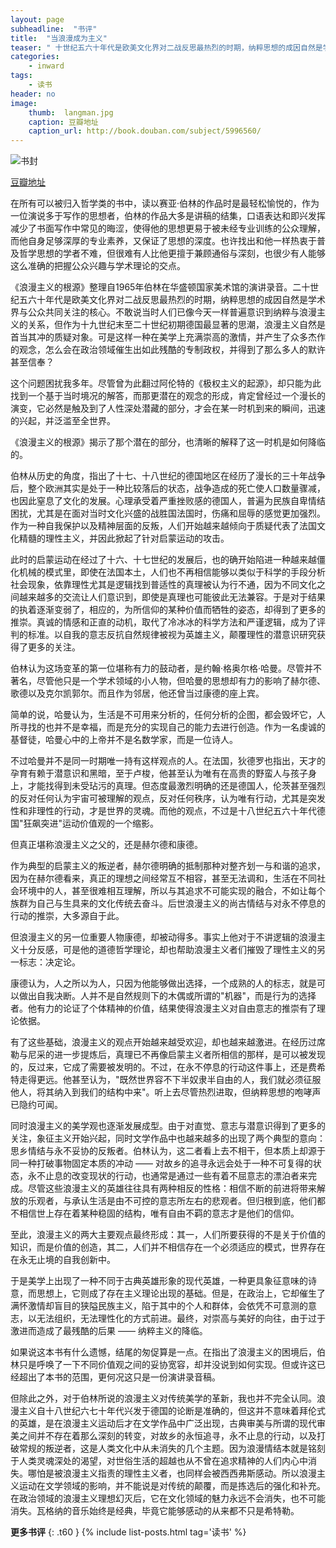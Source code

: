 ```yaml
---
layout: page
subheadline:  "书评"
title:  "当浪漫成为主义"
teaser: " 十世纪五六十年代是欧美文化界对二战反思最热烈的时期，纳粹思想的成因自然是学术界与公众共同关注的核心。作为十九世纪末至二十世纪初期德国最显著的思潮，浪漫主义自然是首当其冲的质疑对象。可是这样一种在美学上充满崇高的激情，并产生了众多杰作的观念，怎么会在政治领域催生出如此残酷的专制政权，并得到了那么多人的默许甚至信奉？  "
categories:
    - inward
tags:
    - 读书
header: no
image:
    thumb:  langman.jpg
    caption: 豆瓣地址
    caption_url: http://book.douban.com/subject/5996560/
---
```


<img src="{{ site.url}}/images/langman.jpg" alt="书封">
<p><a href="http://book.douban.com/subject/5996560/">豆瓣地址</a></p>

在所有可以被归入哲学类的书中，读以赛亚·伯林的作品时是最轻松愉悦的，作为一位演说多于写作的思想者，伯林的作品大多是讲稿的结集，口语表达和即兴发挥减少了书面写作中常见的晦涩，使得他的思想更易于被未经专业训练的公众理解，而他自身足够深厚的专业素养，又保证了思想的深度。也许找出和他一样热衷于普及哲学思想的学者不难，但很难有人比他更擅于兼顾通俗与深刻，也很少有人能够这么准确的把握公众兴趣与学术理论的交点。

《浪漫主义的根源》整理自1965年伯林在华盛顿国家美术馆的演讲录音。二十世纪五六十年代是欧美文化界对二战反思最热烈的时期，纳粹思想的成因自然是学术界与公众共同关注的核心。不敢说当时人们已像今天一样普遍意识到纳粹与浪漫主义的关系，但作为十九世纪末至二十世纪初期德国最显著的思潮，浪漫主义自然是首当其冲的质疑对象。可是这样一种在美学上充满崇高的激情，并产生了众多杰作的观念，怎么会在政治领域催生出如此残酷的专制政权，并得到了那么多人的默许甚至信奉？

这个问题困扰我多年。尽管曾为此翻过阿伦特的《极权主义的起源》，却只能为此找到一个基于当时境况的解答，而那更潜在的观念的形成，肯定曾经过一个漫长的演变，它必然是触及到了人性深处潜藏的部分，才会在某一时机到来的瞬间，迅速的兴起，并泛滥至全世界。

《浪漫主义的根源》揭示了那个潜在的部分，也清晰的解释了这一时机是如何降临的。

伯林从历史的角度，指出了十七、十八世纪的德国地区在经历了漫长的三十年战争后，整个欧洲其实是处于一种比较落后的状态，战争造成的死亡使人口数量骤减，也因此窒息了文化的发展。心理承受着严重挫败感的德国人，普遍为民族自卑情结困扰，尤其是在面对当时文化兴盛的战胜国法国时，伤痛和屈辱的感觉更加强烈。作为一种自我保护以及精神层面的反叛，人们开始越来越倾向于质疑代表了法国文化精髓的理性主义，并因此掀起了针对启蒙运动的攻击。

此时的启蒙运动在经过了十六、十七世纪的发展后，也的确开始陷进一种越来越僵化机械的模式里，即使在法国本土，人们也不再相信能够以类似于科学的手段分析社会现象，依靠理性尤其是逻辑找到普适性的真理被认为行不通，因为不同文化之间越来越多的交流让人们意识到，即使是真理也可能彼此无法兼容。于是对于结果的执着逐渐变弱了，相应的，为所信仰的某种价值而牺牲的姿态，却得到了更多的推崇。真诚的情感和正直的动机，取代了冷冰冰的科学方法和严谨逻辑，成为了评判的标准。以自我的意志反抗自然规律被视为英雄主义，颠覆理性的潜意识研究获得了更多的关注。

伯林认为这场变革的第一位堪称有力的鼓动者，是约翰·格奥尔格·哈曼。尽管并不著名，尽管他只是一个学术领域的小人物，但哈曼的思想却有力的影响了赫尔德、歌德以及克尔凯郭尔。而且作为邻居，他还曾当过康德的座上宾。

简单的说，哈曼认为，生活是不可用来分析的，任何分析的企图，都会毁坏它，人所寻找的也并不是幸福，而是充分的实现自己的能力去进行创造。作为一名虔诚的基督徒，哈曼心中的上帝并不是名数学家，而是一位诗人。

不过哈曼并不是同一时期唯一持有这样观点的人。在法国，狄德罗也指出，天才的孕育有赖于潜意识和黑暗，至于卢梭，他甚至认为唯有在高贵的野蛮人与孩子身上，才能找得到未受玷污的真理。但态度最激烈明确的还是德国人，伦茨甚至强烈的反对任何认为宇宙可被理解的观点，反对任何秩序，认为唯有行动，尤其是突发性和非理性的行动，才是世界的灵魂。而他的观点，不过是十八世纪五六十年代德国"狂飙突进"运动价值观的一个缩影。

但真正堪称浪漫主义之父的，还是赫尔德和康德。

作为典型的启蒙主义的叛逆者，赫尔德明确的抵制那种对整齐划一与和谐的追求，因为在赫尔德看来，真正的理想之间经常互不相容，甚至无法调和，生活在不同社会环境中的人，甚至很难相互理解，所以与其追求不可能实现的融合，不如让每个族群为自己与生具来的文化传统去奋斗。后世浪漫主义的尚古情结与对永不停息的行动的推崇，大多源自于此。

但浪漫主义的另一位重要人物康德，却被动得多。事实上他对于不讲逻辑的浪漫主义十分反感，可是他的道德哲学理论，却也帮助浪漫主义者们摧毁了理性主义的另一标志：决定论。

康德认为，人之所以为人，只因为他能够做出选择，一个成熟的人的标志，就是可以做出自我决断。人并不是自然规则下的木偶或所谓的"机器"，而是行为的选择者。他有力的论证了个体精神的价值，结果使得浪漫主义对自由意志的推崇有了理论依据。

有了这些基础，浪漫主义的观点开始越来越受欢迎，却也越来越激进。在经历过席勒与尼采的进一步提炼后，真理已不再像启蒙主义者所相信的那样，是可以被发现的，反过来，它成了需要被发明的。不过，在永不停息的行动这件事上，还是费希特走得更远。他甚至认为，"既然世界容不下半奴隶半自由的人，我们就必须征服他人，将其纳入到我们的结构中来"。听上去尽管热烈进取，但纳粹思想的咆哮声已隐约可闻。

同时浪漫主义的美学观也逐渐发展成型。由于对直觉、意志与潜意识得到了更多的关注，象征主义开始兴起，同时文学作品中也越来越多的出现了两个典型的意向：思乡情结与永不妥协的反叛者。伯林认为，这二者看上去不相干，但本质上却源于同一种打破事物固定本质的冲动 —— 对故乡的追寻永远会处于一种不可复得的状态，永不止息的改变现状的行动，也通常是通过一些有着不屈意志的漂泊者来完成。尽管这些浪漫主义的英雄往往具有两种相反的性格：相信不断的前进将带来解放的乐观者，与承认生活是由不可控的意志所左右的悲观者。但归根到底，他们都不相信世上存在着某种稳固的结构，唯有自由不羁的意志才是他们的信仰。

至此，浪漫主义的两大主要观点最终形成：其一，人们所要获得的不是关于价值的知识，而是价值的创造，其二，人们并不相信存在一个必须适应的模式，世界存在在永无止境的自我创新中。

于是美学上出现了一种不同于古典英雄形象的现代英雄，一种更具象征意味的诗意，而思想上，它则成了存在主义理论出现的基础。但是，在政治上，它却催生了满怀激情却盲目的狭隘民族主义，陷于其中的个人和群体，会依凭不可意测的意志，以无法组织，无法理性化的方式前进。最终，对崇高与美好的向往，由于过于激进而造成了最残酷的后果 —— 纳粹主义的降临。

如果说这本书有什么遗憾，结尾的匆促算是一点。在指出了浪漫主义的困境后，伯林只是呼唤了一下不同价值观之间的妥协宽容，却并没说到如何实现。但或许这已经超出了本书的范围，更何况这只是一份演讲录音稿。

但除此之外，对于伯林所说的浪漫主义对传统美学的革新，我也并不完全认同。浪漫主义自十八世纪六七十年代兴发于德国的论断是准确的，但这并不意味着拜伦式的英雄，是在浪漫主义运动后才在文学作品中广泛出现，古典审美与所谓的现代审美之间并不存在着那么深刻的转变，对故乡的永恒追寻，永不止息的行动，以及打破常规的叛逆者，这是人类文化中从未消失的几个主题。因为浪漫情结本就是铭刻于人类灵魂深处的渴望，对世俗生活的超越也从不曾在追求精神的人们内心中消失。哪怕是被浪漫主义指责的理性主义者，也同样会被西西弗斯感动。所以浪漫主义运动在文学领域的影响，并不能说是对传统的颠覆，而是拣选后的强化和补充。在政治领域的浪漫主义理想幻灭后，它在文化领域的魅力永远不会消失，也不可能消失。瓦格纳的音乐始终是经典，毕竟它能够感动的从来都不只是希特勒。


<strong>更多书评</strong>
{: .t60 }
{% include list-posts.html tag='读书' %}